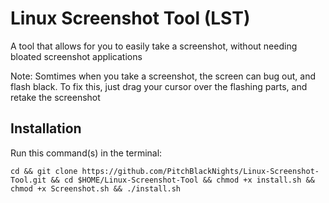 # Linux Screenshot Tool (LST)
A tool that allows for you to easily take a screenshot, without needing bloated screenshot applications

Note: Somtimes when you take a screenshot, the screen can bug out, and flash black. To fix this, just drag your cursor over the flashing parts, and retake the screenshot

## Installation
Run this command(s) in the terminal:
```
cd && git clone https://github.com/PitchBlackNights/Linux-Screenshot-Tool.git && cd $HOME/Linux-Screenshot-Tool && chmod +x install.sh && chmod +x Screenshot.sh && ./install.sh
```
